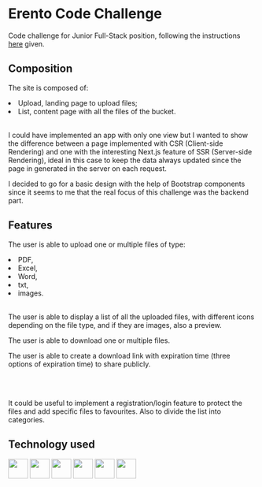 <h1>Erento Code Challenge</h1>

<p>Code challenge for Junior Full-Stack position, following the instructions <a href="https://github.com/erento/interview-junior-fullstack-developer">here</a> given.<p>

<h2>Composition</h2>
  <p>The site is composed of:</p>
  <li>Upload, landing page to upload files;</li>
  <li>List, content page with all the files of the bucket.</li><br/>
  
  <p>I could have implemented an app with only one view but I wanted to show the difference between a page implemented with CSR (Client-side Rendering) and one with the interesting Next.js feature of SSR (Server-side Rendering), ideal in this case to keep the data always updated since the page in generated in the server on each request.</p>
  <p>I decided to go for a basic design with the help of Bootstrap components since it seems to me that the real focus of this challenge was the backend part.</p>
    
  <h2>Features</h2>
  <p>The user is able to upload one or multiple files of type:</p>
  <li>PDF,</li>
  <li>Excel,</li>
  <li>Word,</li>
  <li>txt,</li>
  <li>images.</li><br/>
  <p>The user is able to display a list of all the uploaded files, with different icons depending on the file type, and if they are images, also a preview.</p>
  <p>The user is able to download one or multiple files.</p>
  <p>The user is able to create a download link with expiration time (three options of expiration time) to share publicly.</p>
  <br/><br/>
  
  <p>It could be useful to implement a registration/login feature to protect the files and add specific files to favourites. Also to divide the list into categories.</p>
 

<h2>Technology used</h2>
  <div style="display: flex, flex-direction: row">
    <img src="https://creazilla-store.fra1.digitaloceanspaces.com/icons/3220588/nextjs-icon-md.png" style="width: 40px" />
    <img src="https://cdn-icons-png.flaticon.com/512/5968/5968381.png" style="width: 40px"/>
    <img src="https://static-00.iconduck.com/assets.00/aws-icon-512x512-hniukvcn.png" style="width: 40px"/>
    <img src="https://cdn.iconscout.com/icon/free/png-256/free-amazon-s3-2968702-2464706.png" style="width: 40px"/>
    <img src="https://cdn-icons-png.flaticon.com/512/5968/5968672.png" style="width: 40px"/>
    <img src="https://static-00.iconduck.com/assets.00/moment-js-icon-1024x1024-44e1nhfw.png" style="width: 40px"/>
  </div>

